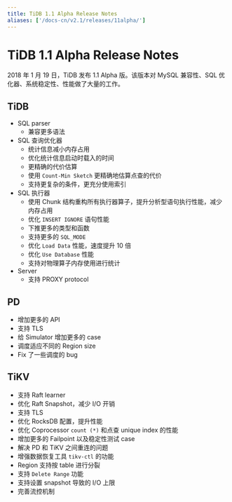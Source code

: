 ```yaml
---
title: TiDB 1.1 Alpha Release Notes
aliases: ['/docs-cn/v2.1/releases/11alpha/']
---
```


# TiDB 1.1 Alpha Release Notes

2018 年 1 月 19 日，TiDB 发布 1.1 Alpha 版。该版本对 MySQL 兼容性、SQL 优化器、系统稳定性、性能做了大量的工作。

## TiDB

- SQL parser
    - 兼容更多语法
- SQL 查询优化器
    - 统计信息减小内存占用
    - 优化统计信息启动时载入的时间
    - 更精确的代价估算
    - 使用 `Count-Min Sketch` 更精确地估算点查的代价
    - 支持更复杂的条件，更充分使用索引
- SQL 执行器
    - 使用 Chunk 结构重构所有执行器算子，提升分析型语句执行性能，减少内存占用
    - 优化 `INSERT IGNORE` 语句性能
    - 下推更多的类型和函数
    - 支持更多的 `SQL_MODE`
    - 优化 `Load Data` 性能，速度提升 10 倍
    - 优化 `Use Database` 性能
    - 支持对物理算子内存使用进行统计
- Server
    - 支持 PROXY protocol

## PD

- 增加更多的 API
- 支持 TLS
- 给 Simulator 增加更多的 case
- 调度适应不同的 Region size
- Fix 了一些调度的 bug

## TiKV

- 支持 Raft learner
- 优化 Raft Snapshot，减少 I/O 开销
- 支持 TLS
- 优化 RocksDB 配置，提升性能
- 优化 Coprocessor `count (*)` 和点查 unique index 的性能
- 增加更多的 Failpoint 以及稳定性测试 case
- 解决 PD 和 TiKV 之间重连的问题
- 增强数据恢复工具 `tikv-ctl` 的功能
- Region 支持按 table 进行分裂
- 支持 `Delete Range` 功能
- 支持设置 snapshot 导致的 I/O 上限
- 完善流控机制
